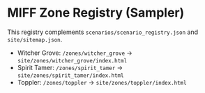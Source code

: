 # MIFF Zone Registry (Sampler)

This registry complements `scenarios/scenario_registry.json` and `site/sitemap.json`.

- Witcher Grove: `/zones/witcher_grove` → `site/zones/witcher_grove/index.html`
- Spirit Tamer: `/zones/spirit_tamer` → `site/zones/spirit_tamer/index.html`
- Toppler: `/zones/toppler` → `site/zones/toppler/index.html`